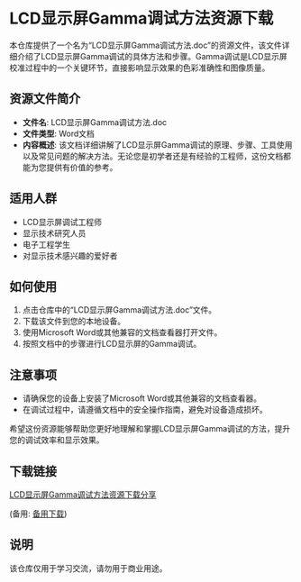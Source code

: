 # LCD显示屏Gamma调试方法资源下载

本仓库提供了一个名为“LCD显示屏Gamma调试方法.doc”的资源文件，该文件详细介绍了LCD显示屏Gamma调试的具体方法和步骤。Gamma调试是LCD显示屏校准过程中的一个关键环节，直接影响显示效果的色彩准确性和图像质量。

## 资源文件简介

- **文件名**: LCD显示屏Gamma调试方法.doc
- **文件类型**: Word文档
- **内容概述**: 该文档详细讲解了LCD显示屏Gamma调试的原理、步骤、工具使用以及常见问题的解决方法。无论您是初学者还是有经验的工程师，这份文档都能为您提供有价值的参考。

## 适用人群

- LCD显示屏调试工程师
- 显示技术研究人员
- 电子工程学生
- 对显示技术感兴趣的爱好者

## 如何使用

1. 点击仓库中的“LCD显示屏Gamma调试方法.doc”文件。
2. 下载该文件到您的本地设备。
3. 使用Microsoft Word或其他兼容的文档查看器打开文件。
4. 按照文档中的步骤进行LCD显示屏的Gamma调试。

## 注意事项

- 请确保您的设备上安装了Microsoft Word或其他兼容的文档查看器。
- 在调试过程中，请遵循文档中的安全操作指南，避免对设备造成损坏。

希望这份资源能够帮助您更好地理解和掌握LCD显示屏Gamma调试的方法，提升您的调试效率和显示效果。

## 下载链接
[LCD显示屏Gamma调试方法资源下载分享](https://pan.quark.cn/s/f6480c4053d6) 

(备用: [备用下载](https://pan.baidu.com/s/1GAWOutIDhd3ziUeXmfzcVA?pwd=1234))

## 说明

该仓库仅用于学习交流，请勿用于商业用途。

